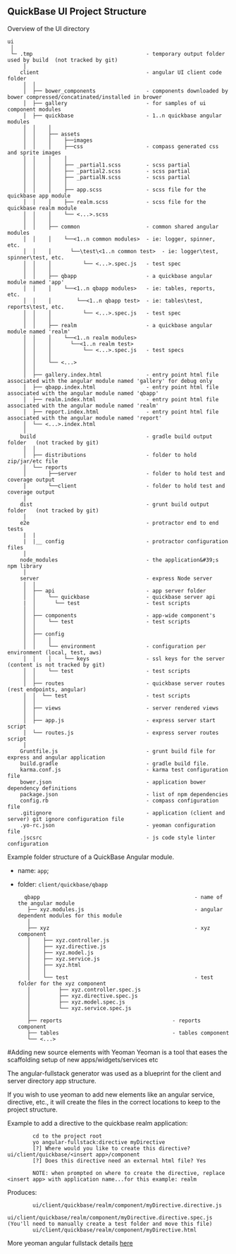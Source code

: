 
## QuickBase UI Project Structure

Overview of the UI directory

    ui
     │
     └─ .tmp                                    - temporary output folder used by build  (not tracked by git)
         │
        client                                  - angular UI client code folder
         │  │
         │  ├── bower_components                - components downloaded by bower compressed/concatinated/installed in brower
         │  ├── gallery                         - for samples of ui component modules
         │  ├── quickbase                       - 1..n quickbase angular modules
         │  │    │
         │  │    ├── assets
         │  │    │    ├──images
         │  │    │    ├──css                    - compass generated css and sprite images
         │  │    │    │
         │  │    │    ├── _partial1.scss        - scss partial
         │  │    │    ├── _partial2.scss        - scss partial
         │  │    │    ├── _partialN.scss        - scss partial
         │  │    │    │
         │  │    │    ├── app.scss              - scss file for the quickbase app module
         │  │    │    ├── realm.scss            - scss file for the quickbase realm module
         │  │    │    └── <...>.scss
         │  │    │
         │  │    ├── common                     - common shared angular modules
         │  │    │    └──<1..n common modules>  - ie: logger, spinner, etc.
         │  │    │      └──\test\<1..n common test>  - ie: logger\test, spinner\test, etc.
         │  │    │          └── <...>.spec.js   - test spec
         │  │    │
         │  │    ├── qbapp                      - a quickbase angular module named 'app'
         │  │    │    └──<1..n qbapp modules>   - ie: tables, reports, etc.
         │  │    │        └──<1..n qbapp test>  - ie: tables\test, reports\test, etc.
         │  │    │          └── <...>.spec.js   - test spec
         │  │    │
         │  │    ├── realm                      - a quickbase angular module named 'realm'
         │  │    │    └──<1..n realm modules>
         │  │    │      └──<1..n realm test>
         │  │    │          └── <...>.spec.js   - test specs
         │  │    │
         │  │    └── <...>
         │  │
         │  ├── gallery.index.html              - entry point html file associated with the angular module named 'gallery' for debug only
         │  ├── qbapp.index.html                - entry point html file associated with the angular module named 'qbapp'
         │  ├── realm.index.html                - entry point html file associated with the angular module named 'realm'
         │  ├── report.index.html               - entry point html file associated with the angular module named 'report'
         │  └── <...>.index.html
         │
        build                                   - gradle build output folder   (not tracked by git)
         │  │
         │  ├── distributions                   - folder to hold zip/jar/etc file
         │  └── reports
         │       ├──server                      - folder to hold test and coverage output
         │       └──client                      - folder to hold test and coverage output
         │
        dist                                    - grunt build output folder   (not tracked by git)
         │
        e2e                                     - protractor end to end tests
         |  |
         |  |__ config                          - protractor configuration files
         │        
        node_modules                            - the application&#39;s npm library
         │
        server                                  - express Node server
         │  │
         │  ├── api                             - app server folder
         │  │    └── quickbase                  - quickbase server api
         |  │      └── test                     - test scripts         
         │  │    
         │  ├── components                      - app-wide component's
         │  │    └── test                       - test scripts        
         │  │    
         │  ├── config
         │  │    │
         │  │    └── environment                - configuration per environment (local, test, aws)
         │  │    │    └── keys                  - ssl keys for the server (content is not tracked by git)
         │  │    └── test                       - test scripts
         │  │    
         │  ├── routes                          - quickbase server routes (rest endpoints, angular)
         │  │  └── test                         - test scripts
         │  │    
         │  ├── views                           - server rendered views
         │  │
         │  ├── app.js                          - express server start script
         │  └── routes.js                       - express server routes script
         │
        Gruntfile.js                            - grunt build file for express and angular application
        build.gradle                            - gradle build file.
        karma.conf.js                           - karma test configuration file
        bower.json                              - application bower dependency definitions
        package.json                            - list of npm dependencies
        config.rb                               - compass configuration file
        .gitignore                              - application (client and server) git ignore configuration file
        .yo-rc.json                             - yeoman configuration file
        .jscsrc                                 - js code style linter configuration


Example folder structure of a QuickBase Angular module.

* name:   `app`;
* folder: `client/quickbase/qbapp`

        qbapp                                                 - name of the angular module
         ├── xyz.modules.js                                   - angular dependent modules for this module
         │
         ├── xyz                                              - xyz component
         │    ├── xyz.controller.js
         │    ├── xyz.directive.js
         │    ├── xyz.model.js
         │    ├── xyz.service.js
         │    ├── xyz.html
         │    │
         │    └── test                                        - test folder for the xyz component
         │         ├── xyz.controller.spec.js
         │         ├── xyz.directive.spec.js
         │         ├── xyz.model.spec.js
         │         └── xyz.service.spec.js
         │
         ├── reports                                   - reports component
         ├── tables                                    - tables component
         └── <...>


#Adding new source elements with Yeoman
Yeoman is a tool that eases the scaffolding setup of new apps/widgets/services etc

The angular-fullstack generator was used as a blueprint for the client and server directory app structure.

If you wish to use yeoman to add new elements like an angular service, directive, etc., it
will create the files in the correct locations to keep to the project structure.


Example to add a directive to the quickbase realm application:

            cd to the project root
            yo angular-fullstack:directive myDirective
            [?] Where would you like to create this directive? ui/client/quickbase/<insert app>/component
            [?] Does this directive need an external html file? Yes

            NOTE: when prompted on where to create the directive, replace <insert app> with application name...for this example: realm

Produces:

            ui/client/quickbase/realm/component/myDirective.directive.js
            ui/client/quickbase/realm/component/myDirective.directive.spec.js  (You'll need to manually create a test folder and move this file)
            ui/client/quickbase/realm/component/myDirective.html


More yeoman angular fullstack details [here](https://www.npmjs.org/package/generator-angular-fullstack#endpoint)
